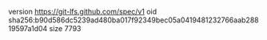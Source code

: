 version https://git-lfs.github.com/spec/v1
oid sha256:b90d586dc5239ad480ba017f92349bec05a0419481232766aab28819597a1d04
size 7793

